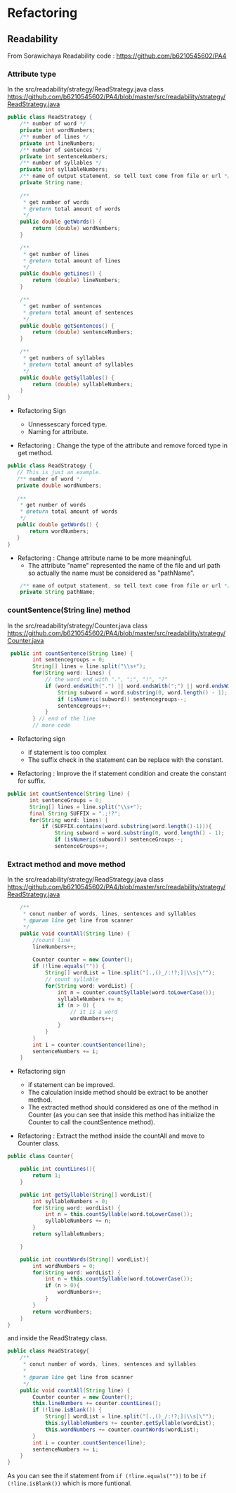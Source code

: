 # Refactoring
## Readability 
From Sorawichaya Readability code : https://github.com/b6210545602/PA4
### Attribute type 
In the src/readability/strategy/ReadStrategy.java class
https://github.com/b6210545602/PA4/blob/master/src/readability/strategy/ReadStrategy.java
``` java
public class ReadStrategy {
    /** number of word */
    private int wordNumbers;
    /** number of lines */
    private int lineNumbers;
    /** number of sentences */
    private int sentenceNumbers;
    /** number of syllables */
    private int syllableNumbers;
    /** name of output statement, so tell text come from file or url */
    private String name;
 
    /**
     * get number of words
     * @return total amount of words 
     */
    public double getWords() {
        return (double) wordNumbers;
    }

    /**
     * get number of lines
     * @return total amount of lines
     */
    public double getLines() {
        return (double) lineNumbers;
    }

    /**
     * get number of sentences
     * @return total amount of sentences
     */
    public double getSentences() {
        return (double) sentenceNumbers;
    }

    /**
     * get numbers of syllables
     * @return total amount of syllables
     */
    public double getSyllables() {
        return (double) syllableNumbers;
    }
}
```
- Refactoring Sign
  - Unnessescary forced type.
  - Naming for attribute.
 
- Refactoring : Change the type of the attribute and remove forced type in get method.
 ``` java
 public class ReadStrategy {
    // This is just an example.
    /** number of word */
    private double wordNumbers;
    
    /**
     * get number of words
     * @return total amount of words 
     */
    public double getWords() {
        return wordNumbers;
    }
}
```

- Refactoring : Change attribute name to be more meaningful.
  - The attribute "name" represented the name of the file and url path so actually the name must be considered as "pathName".
``` java
    /** name of output statement, so tell text come from file or url */
    private String pathName;
```

### countSentence(String line) method
In the src/readability/strategy/Counter.java class
https://github.com/b6210545602/PA4/blob/master/src/readability/strategy/Counter.java
``` java
 public int countSentence(String line) {
        int sentencegroups = 0;
        String[] lines = line.split("\\s+");
        for(String word: lines) {
            // the word end with ".", ";", "!", "?"
            if (word.endsWith(".") || word.endsWith(";") || word.endsWith("!") || word.endsWith("?")) {
                String subword = word.substring(0, word.length() - 1);
                if (isNumeric(subword)) sentencegroups--;
                sentencegroups++;
            }
        } // end of the line
        // more code
 ```
 - Refactoring sign
    - if statement is too complex
    - The suffix check in the statement can be replace with the constant.
 
 - Refactoring : Improve the if statement condition and create the constant for suffix.
 ``` java
 public int countSentence(String line) {
        int sentenceGroups = 0;
        String[] lines = line.split("\\s+");
        final String SUFFIX = ".;!?";
        for(String word: lines) {
            if (SUFFIX.contains(word.substring(word.length()-1))){
                String subword = word.substring(0, word.length() - 1);
                if (isNumeric(subword)) sentenceGroups--;
                sentenceGroups++;
 ```
### Extract method and move method
In the src/readability/strategy/ReadStrategy.java class
https://github.com/b6210545602/PA4/blob/master/src/readability/strategy/ReadStrategy.java
```java
    /**
     * conut number of words, lines, sentences and syllables
     * @param line get line from scanner
     */
    public void countAll(String line) {
        //count line
        lineNumbers++;
        
        Counter counter = new Counter();
        if (!line.equals("")) {
            String[] wordList = line.split("[.,()_/:!?;]|\\s|\"");
            // count syllable
            for(String word: wordList) {
                int n = counter.countSyllable(word.toLowerCase());
                syllableNumbers += n;
                if (n > 0) {
                    // it is a word
                    wordNumbers++;
                }
            }
        }
        int i = counter.countSentence(line);
        sentenceNumbers += i;
    }
```

- Refactoring sign
  - if statement can be improved.
  - The calculation inside method should be extract to be another method.
  - The extracted method should considered as one of the method in Counter (as you can see that inside this method has initialize the Counter to call the countSentence method).

- Refactoring : Extract the method inside the countAll and move to Counter class.
``` java
public class Counter{

    public int countLines(){
        return 1;
    }

    public int getSyllable(String[] wordList){
        int syllableNumbers = 0;
        for(String word: wordList) {
            int n = this.countSyllable(word.toLowerCase());
            syllableNumbers += n;
        }
        return syllableNumbers;

    }

    public int countWords(String[] wordList){
        int wordNumbers = 0;
        for(String word: wordList) {
            int n = this.countSyllable(word.toLowerCase());
            if (n > 0){
                wordNumbers++;
            }
        }
        return wordNumbers;
    }
}

```
and inside the ReadStrategy class.

``` java
public class ReadStrategy{
    /**
     * conut number of words, lines, sentences and syllables
     * 
     * @param line get line from scanner
     */
    public void countAll(String line) {
        Counter counter = new Counter();
        this.lineNumbers += counter.countLines();
        if (!line.isBlank()) {
            String[] wordList = line.split("[.,()_/:!?;]|\\s|\"");
            this.syllableNumbers += counter.getSyllable(wordList);
            this.wordNumbers += counter.countWords(wordList);
        }
        int i = counter.countSentence(line);
        sentenceNumbers += i;
    }
}
```
As you can see the if statement from `if (!line.equals(""))` to be `if (!line.isBlank())` which is more funtional.





  
 
 
 
 
        
 
